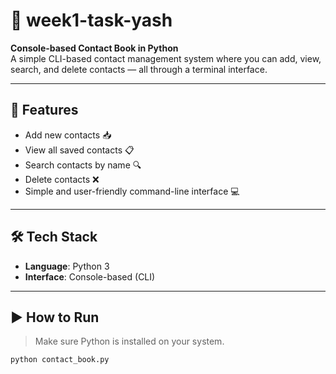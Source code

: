 # 📒 week1-task-yash

**Console-based Contact Book in Python**  
A simple CLI-based contact management system where you can add, view, search, and delete contacts — all through a terminal interface.

---

## 🚀 Features

- Add new contacts 📥  
- View all saved contacts 📋  
- Search contacts by name 🔍  
- Delete contacts ❌  
- Simple and user-friendly command-line interface 💻

---

## 🛠️ Tech Stack

- **Language**: Python 3
- **Interface**: Console-based (CLI)

---

## ▶️ How to Run

> Make sure Python is installed on your system.

```bash
python contact_book.py
